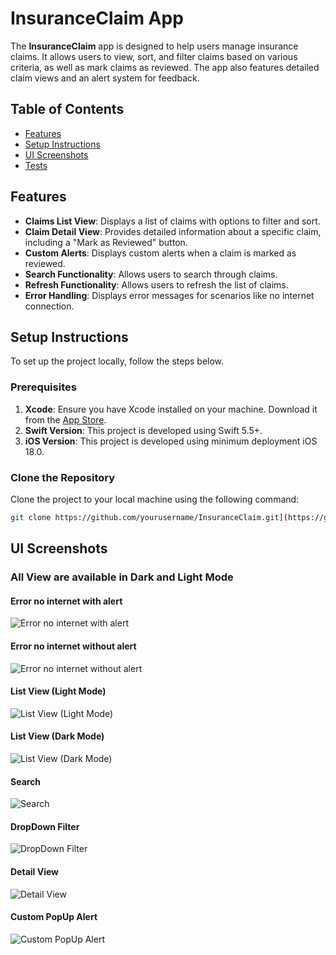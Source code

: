 # InsuranceClaim App

The **InsuranceClaim** app is designed to help users manage insurance claims. It allows users to view, sort, and filter claims based on various criteria, as well as mark claims as reviewed. The app also features detailed claim views and an alert system for feedback.

## Table of Contents

- [Features](#features)
- [Setup Instructions](#setup-instructions)
- [UI Screenshots](#ui-screenshots)
- [Tests](#tests)

## Features

- **Claims List View**: Displays a list of claims with options to filter and sort.
- **Claim Detail View**: Provides detailed information about a specific claim, including a "Mark as Reviewed" button.
- **Custom Alerts**: Displays custom alerts when a claim is marked as reviewed.
- **Search Functionality**: Allows users to search through claims.
- **Refresh Functionality**: Allows users to refresh the list of claims.
- **Error Handling**: Displays error messages for scenarios like no internet connection.

## Setup Instructions

To set up the project locally, follow the steps below.

### Prerequisites

1. **Xcode**: Ensure you have Xcode installed on your machine. Download it from the [App Store](https://apps.apple.com/us/app/xcode/id497799835?mt=12).
2. **Swift Version**: This project is developed using Swift 5.5+.
3. **iOS Version**: This project is developed using minimum deployment iOS 18.0.

### Clone the Repository

Clone the project to your local machine using the following command:

```bash
git clone https://github.com/yourusername/InsuranceClaim.git](https://github.com/alimusawa313/InsuranceClaim.git
```

## UI Screenshots

### All View are available in Dark and Light Mode

#### Error no internet with alert
![Error no internet with alert](https://drive.google.com/uc?export=view&id=1HF7fpc6-bZjOzsOaVmsqneNpbeL7LfYT)

#### Error no internet without alert
![Error no internet without alert](https://drive.google.com/uc?export=view&id=1hdcH_pbJ3mrVz06B6UjVo3WjNdDYf3oV)

#### List View (Light Mode)
![List View (Light Mode)](https://drive.google.com/uc?export=view&id=1G6a6jJVfKLXdG83-bQNudMTsTQrMjOvd)

#### List View (Dark Mode)
![List View (Dark Mode)](https://drive.google.com/uc?export=view&id=1MlEUK5TDiYNCV0-F4h73pqbQL6Y1vwZr)

#### Search
![Search](https://drive.google.com/uc?export=view&id=1ADjm6tLPtnxfU5fMUEC79Mh7yA89yx9p)

#### DropDown Filter
![DropDown Filter](https://drive.google.com/uc?export=view&id=1VcHhhSmf2hI76XpxfE46a3BUBNFh9Z_Y)

#### Detail View
![Detail View](https://drive.google.com/uc?export=view&id=1UbwseUwOn7pEwsh0KlNuylnP4d8yEt6Y)

#### Custom PopUp Alert
![Custom PopUp Alert](https://drive.google.com/uc?export=view&id=10yVJAlWSNFhHyZFKPOv2daz6hqweC80c)
